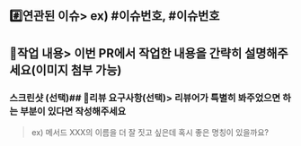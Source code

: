 ## #️⃣연관된 이슈> ex) #이슈번호, #이슈번호

## 📝작업 내용> 이번 PR에서 작업한 내용을 간략히 설명해주세요(이미지 첨부 가능)

### 스크린샷 (선택)## 💬리뷰 요구사항(선택)> 리뷰어가 특별히 봐주었으면 하는 부분이 있다면 작성해주세요
>
> ex) 메서드 XXX의 이름을 더 잘 짓고 싶은데 혹시 좋은 명칭이 있을까요?
